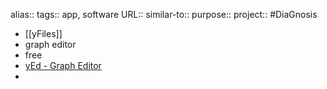 alias::
tags:: app, software
URL::
similar-to::
purpose::
project:: #DiaGnosis

- [[yFiles]]
- graph editor
- free
- [yEd - Graph Editor](https://www.yworks.com/products/yed)
-